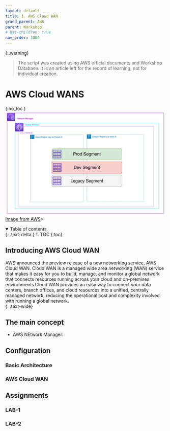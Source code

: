 ```yaml
---
layout: default
title: 1. AWS Cloud WAN
grand_parent: AWS
parent: Workshop
# has-children: true
nav_order: 1000
---
```


{:.warning}
> The script was created using AWS official documents and Workshop Database. It is an article left for the record of learning, not for individual creation.  

# AWS Cloud WANS
{:no_toc }
![1](/docs/AWS/WORKSHOP/1.CloudWAN/segment-structure.png)
[Image from AWS](/<https://static.us-east-1.prod.workshops.aws/public/6f1d8d4e-ece8-451a-b5fa-afc8b0af1609/static/images/setup/segment-structure.png)>  
  
<details open markdown="block">  
  <summary>
    Table of contents
  </summary>
  {: .text-delta }
1. TOC  
{:toc}
</details>

## Introducing AWS Cloud WAN  

 AWS announced the preview release of a new networking service, AWS Cloud WAN. Cloud WAN is a managed wide area networking (WAN) service that makes it easy for you to build, manage, and monitor a global network that connects resources running across your cloud and on-premises environments.Cloud WAN provides an easy way to connect your data centers, branch offices, and cloud resources into a unified, centrally managed network, reducing the operational cost and complexity involved with running a global network.  
{: .text-wide}

## The main concept  

* AWS NEtwork Manager: 

## Configuration

### Basic Architecture

### AWS Cloud WAN

## Assignments  

### LAB-1  

### LAB-2  
